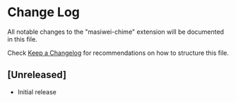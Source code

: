 # Change Log

All notable changes to the "masiwei-chime" extension will be documented in this file.

Check [Keep a Changelog](http://keepachangelog.com/) for recommendations on how to structure this file.

## [Unreleased]

- Initial release